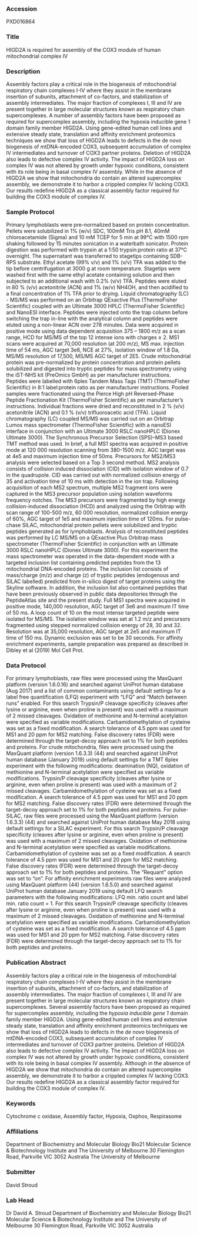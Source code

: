 ### Accession
PXD016864

### Title
HIGD2A is required for assembly of the COX3 module of human mitochondrial complex IV

### Description
Assembly factors play a critical role in the biogenesis of mitochondrial respiratory chain complexes I-IV where they assist in the membrane insertion of subunits, attachment of co-factors, and stabilization of assembly intermediates. The major fraction of complexes I, III and IV are present together in large molecular structures known as respiratory chain supercomplexes. A number of assembly factors have been proposed as required for supercomplex assembly, including the hypoxia inducible gene 1 domain family member HIGD2A. Using gene-edited human cell lines and extensive steady state, translation and affinity enrichment proteomics techniques we show that loss of HIGD2A leads to defects in the de novo biogenesis of mtDNA-encoded COX3, subsequent accumulation of complex IV intermediates and turnover of COX3 partner proteins. Deletion of HIGD2A also leads to defective complex IV activity. The impact of HIGD2A loss on complex IV was not altered by growth under hypoxic conditions, consistent with its role being in basal complex IV assembly. While in the absence of HIGD2A we show that mitochondria do contain an altered supercomplex assembly, we demonstrate it to harbor a crippled complex IV lacking COX3. Our results redefine HIGD2A as a classical assembly factor required for building the COX3 module of complex IV.

### Sample Protocol
Primary lymphoblasts were pre-normalized based on protein concentration. Pellets were solubilized in 1% (w/v) SDC, 100mM Tris pH 8.1, 40mM chloroacetamide (Sigma) and 10 mM TCEP for 5 min at 99°C with 1500 rpm shaking followed by 15 minutes sonication in a waterbath sonicator. Protein digestion was performed with trypsin at a 1:50 trypsin:protein ratio at 37°C overnight. The supernatant was transferred to stagetips containing SDB-RPS substrate. Ethyl acetate (99% v/v) and 1% (v/v) TFA was added to the tip before centrifugation at 3000 g at room temperature. Stagetips were washed first with the same ethyl acetate containing solution and then subjected to an additional wash with 0.2% (v/v) TFA. Peptides were eluted in 80 % (v/v) acetonitrile (ACN) and 1% (w/v) NH4OH, and then acidified to a final concentration of 1% TFA prior to drying. Liquid chromatography (LC) - MS/MS was performed on an Orbitrap QExactive Plus (ThermoFisher Scientific) coupled with an Ultimate 3000 HPLC (ThermoFisher Scientific) and NanoESI interface. Peptides were injected onto the trap column before switching the trap in-line with the analytical column and peptides were eluted using a non-linear ACN over 278 minutes. Data were acquired in positive mode using data dependent acquisition 375 – 1800 m/z as a scan range, HCD for MS/MS of the top 12 intense ions with charges ≥ 2. MS1 scans were acquired at 70,000 resolution (at 200 m/z), MS max. injection time of 54 ms, AGC target 3e6, NCE at 27%, isolation window of 1.8 Da, MS/MS resolution of 17,500, MS/MS AGC target of 2E5. Crude mitochondrial protein was pre-normalized by protein concentration and protein pellets solubilized and digested into tryptic peptides for mass spectrometry using the iST-NHS kit (PreOmics GmbH) as per manufacturer instructions. Peptides were labelled with 6plex Tandem Mass Tags (TMT) (ThermoFisher Scientific) in 8:1 label:protein ratio as per manufacturer instructions. Pooled samples were fractionated using the Pierce High pH Reversed-Phase Peptide Fractionation Kit (ThermoFisher Scientific) as per manufacturer’s instructions. Individual fractions were dried and reconstituted in 2 % (v/v) acetonitrile (ACN) and 0.1 % (v/v) trifluoroacetic acid (TFA). Liquid chromatography (LC) coupled MS/MS was carried out on an Orbitrap Lumos mass spectrometer (ThermoFisher Scientific) with a nanoESI interface in conjunction with an Ultimate 3000 RSLC nanoHPLC (Dionex Ultimate 3000). The Synchronous Precursor Selection (SPS)–MS3 based TMT method was used. In brief, a full MS1 spectra was acquired in positive mode at 120 000 resolution scanning from 380-1500 m/z. AGC target was at 4e5 and maximum injection time of 50ms. Precursors for MS2/MS3 analysis were selected based on a Top 3 second method. MS2 analysis consists of collision induced dissociation (CID) with isolation window of 0.7 in the quadrupole. CID was carried out with normalized collision energy of 35 and activation time of 10 ms with detection in the ion trap. Following acquisition of each MS2 spectrum, multiple MS2 fragment ions were captured in the MS3 precursor population using isolation waveforms frequency notches. The MS3 precursors were fragmented by high energy collision-induced dissociation (HCD) and analyzed using the Orbitrap with scan range of 100-500 m/z, 60 000 resolution, normalized collision energy of 60%, AGC target of 1e5 and maximum injection time of 120ms. For pulse-chase SILAC, mitochondrial protein pellets were solubilized and tryptic peptides generated as for lymphoblasts. Analysis of reconstituted peptides was performed by LC MS/MS on a QExactive Plus Orbitrap mass spectrometer (ThermoFisher Scientific) in conjunction with an Ultimate 3000 RSLC nanoHPLC (Dionex Ultimate 3000). For this experiment the mass spectrometer was operated in the data-dependent mode with a targeted inclusion list containing predicted peptides from the 13 mitochondrial DNA-encoded proteins. The inclusion list consists of mass/charge (m/z) and charge (z) of tryptic peptides (endogenous and SILAC labelled) predicted from in-silico digest of target proteins using the Skyline software. In addition, the inclusion list also contained peptides that have been previously observed in public data depositories through the PeptideAtlas site and the present study. Full MS1 spectra were acquired in positive mode, 140,000 resolution, AGC target of 3e6 and maximum IT time of 50 ms. A loop count of 10 on the most intense targeted peptide were isolated for MS/MS. The isolation window was set at 1.2 m/z and precursors fragmented using stepped normalized collision energy of 28, 30 and 32. Resolution was at 35,000 resolution, AGC target at 2e5 and maximum IT time of 150 ms. Dynamic exclusion was set to be 30 seconds. For affinity enrichment experiments, sample preparation was prepared as described in Dibley et al (2019) Mol Cell Prot.

### Data Protocol
For primary lymphoblasts, raw files were processed using the MaxQuant platform (version 1.6.0.16) and searched against UniProt human database (Aug 2017) and a list of common contaminants using default settings for a label free quantification (LFQ) experiment with “LFQ” and “Match between runs” enabled. For this search Trypsin/P cleavage specificity (cleaves after lysine or arginine, even when proline is present) was used with a maximum of 2 missed cleavages. Oxidation of methionine and N-terminal acetylation were specified as variable modifications. Carbamidomethylation of cysteine was set as a fixed modification. A search tolerance of 4.5 ppm was used for MS1 and 20 ppm for MS2 matching. False discovery rates (FDR) were determined through the target-decoy approach set to 1% for both peptides and proteins. For crude mitochondria, files were processed using the MaxQuant platform (version 1.6.3.3) (44) and searched against UniProt human database (January 2019) using default settings for a TMT 6plex experiment with the following modifications: deamination (NQ), oxidation of methionine and N-terminal acetylation were specified as variable modifications. Trypsin/P cleavage specificity (cleaves after lysine or arginine, even when proline is present) was used with a maximum of 2 missed cleavages. Carbamidomethylation of cysteine was set as a fixed modification. A search tolerance of 4.5 ppm was used for MS1 and 20 ppm for MS2 matching. False discovery rates (FDR) were determined through the target-decoy approach set to 1% for both peptides and proteins. For pulse-SILAC, raw files were processed using the MaxQuant platform (version 1.6.3.3) (44) and searched against UniProt human database May 2018 using default settings for a SILAC experiment. For this search Trypsin/P cleavage specificity (cleaves after lysine or arginine, even when proline is present) was used with a maximum of 2 missed cleavages. Oxidation of methionine and N-terminal acetylation were specified as variable modifications. Carbamidomethylation of cysteine was set as a fixed modification. A search tolerance of 4.5 ppm was used for MS1 and 20 ppm for MS2 matching. False discovery rates (FDR) were determined through the target-decoy approach set to 1% for both peptides and proteins. The “Requant” option was set to “on”. For affinity enrichment experiments raw files were analyzed using MaxQuant platform (44) (version 1.6.5.0) and searched against UniProt human database January 2019 using default LFQ search parameters with the following modifications: LFQ min. ratio count and label min. ratio count = 1. For this search Trypsin/P cleavage specificity (cleaves after lysine or arginine, even when proline is present) was used with a maximum of 2 missed cleavages. Oxidation of methionine and N-terminal acetylation were specified as variable modifications. Carbamidomethylation of cysteine was set as a fixed modification. A search tolerance of 4.5 ppm was used for MS1 and 20 ppm for MS2 matching. False discovery rates (FDR) were determined through the target-decoy approach set to 1% for both peptides and proteins.

### Publication Abstract
Assembly factors play a critical role in the biogenesis of mitochondrial respiratory chain complexes I-IV where they assist in the membrane insertion of subunits, attachment of co-factors, and stabilization of assembly intermediates. The major fraction of complexes I, III and IV are present together in large molecular structures known as respiratory chain supercomplexes. Several assembly factors have been proposed as required for supercomplex assembly, including the <i>hypoxia inducible gene 1</i> domain family member HIGD2A. Using gene-edited human cell lines and extensive steady state, translation and affinity enrichment proteomics techniques we show that loss of HIGD2A leads to defects in the <i>de novo</i> biogenesis of mtDNA-encoded COX3, subsequent accumulation of complex IV intermediates and turnover of COX3 partner proteins. Deletion of HIGD2A also leads to defective complex IV activity. The impact of HIGD2A loss on complex IV was not altered by growth under hypoxic conditions, consistent with its role being in basal complex IV assembly. Although in the absence of HIGD2A we show that mitochondria do contain an altered supercomplex assembly, we demonstrate it to harbor a crippled complex IV lacking COX3. Our results redefine HIGD2A as a classical assembly factor required for building the COX3 module of complex IV.

### Keywords
Cytochrome c oxidase, Assembly factor, Hypoxia, Oxphos, Respirasome

### Affiliations
Department of Biochemistry and Molecular Biology Bio21 Molecular Science & Biotechnology Institute and The University of Melbourne 30 Flemington Road,  Parkville VIC 3052 Australia
The University of Melbourne

### Submitter
David Stroud

### Lab Head
Dr David A. Stroud
Department of Biochemistry and Molecular Biology Bio21 Molecular Science & Biotechnology Institute and The University of Melbourne 30 Flemington Road,  Parkville VIC 3052 Australia


